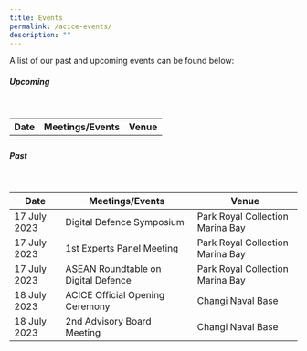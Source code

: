 ```yaml
---
title: Events
permalink: /acice-events/
description: ""
---
```

A list of our past and upcoming events can be found below:

##### Upcoming 
<br>

| Date | Meetings/Events | Venue |
| -------- | --------    | -------- |
|       |           |       |

##### Past 
<br>

| Date | Meetings/Events | Venue |
| -------- | -------- | -------- |
| 17 July 2023 | Digital Defence Symposium | Park Royal Collection Marina Bay |
| 17 July 2023 | 1st Experts Panel Meeting | Park Royal Collection Marina Bay |
| 17 July 2023 | ASEAN Roundtable on Digital Defence | Park Royal Collection Marina Bay |
| 18 July 2023 | ACICE Official Opening Ceremony | Changi Naval Base                    |
| 18 July 2023 | 2nd Advisory Board Meeting | Changi Naval Base                         |